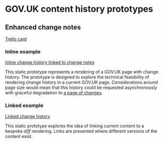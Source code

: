 # GOV.UK content history prototypes

## Enhanced change notes

[Trello card](https://trello.com/c/EE5BIhmh/38-prototype-example-of-content-history-from-the-perspective-of-enhanced-change-notes)


### Inline example

[Inline change history linked to change notes](https://steventux.github.io/govuk-content-history-prototypes/enhanced-change-notes/inline-changes.html)

This static prototype represents a rendering of a GOV.UK page with change history.
The prototype is designed to explore the technical feasibility of rendering change history
in a current GOV.UK page.
Considerations around page size would mean that this history could be requested
asynchronously with graceful degradation to [a page of changes](https://steventux.github.io/govuk-content-history-prototypes/enhanced-change-notes/linked-changes-version-3.html).

### Linked example

[Linked change history](https://steventux.github.io/govuk-content-history-prototypes/enhanced-change-notes/linked-changes.html)

This static prototype explores the idea of linking current content to a bespoke _diff_ rendering.
Links are presented where different versions of the content exist.
